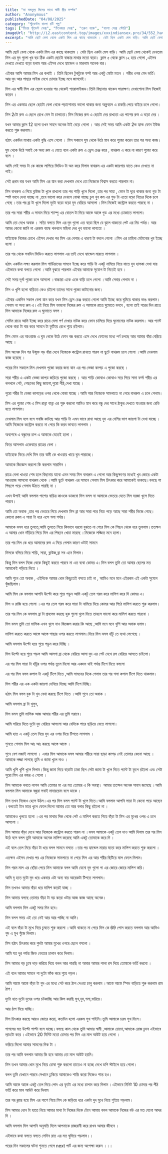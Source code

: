 ```yaml
---
title: "মা সমতুল্য মিসের সাথে স্বামী স্ত্রীর সর্ম্পক"
author: "Anonymous"
publishedDate: "04/08/2025"
category: "স্টুডেন্টস বাংলা চটি গল্প"
tags: ["টিচার স্টুডেন্ট সেক্স", "টিনেজার সেক্স", "তরুণ বয়স্ক", "বাংলা সেক্স স্টোরি"]
imageUrl: "http://i2.eastcontent.top/images/xxxindiansex.pro/34/552_have.jpg"
excerpt: "আমি ছোট বেলা থেকে একটা মিস এর কাছে থাকতাম । যেটা ছিল একটা মেস বাড়ি। আমি ছোট বেলা থেকেই দেখতাম মিস এর দুদ গুলো খুব বড় ঠিক একটা ছোটো বাচ্চার মাথার মতো বড়ো। ক্লাস ৫ থেকে ক্লাস ১২ হয়ে গেলো ,এইসব দেখতে..."
---
```


আমি ছোট বেলা থেকে একটা মিস এর কাছে থাকতাম । যেটা ছিল একটা মেস বাড়ি। আমি ছোট বেলা থেকেই দেখতাম মিস এর দুদ গুলো খুব বড় ঠিক একটা ছোটো বাচ্চার মাথার মতো বড়ো। ক্লাস ৫ থেকে ক্লাস ১২ হয়ে গেলো ,এইসব দেখতে দেখতে বড়ো হলাম আর এইসব দেখে হ্যান্ডেল ও মারলাম অনেক বার।


এইবার আসি আমার মিস এর কথাই । তিনি ছিলেন টুকটুকে ফর্সা আর একটু মোটা মতন । শরীর ওপর মেদ ভর্তি। আর দুদ আর পাছার সাইজ দেখে চোদার ইচ্ছে মনে জাগবেই।


মিস এর স্বামী মিস এর ছেলে হওয়ার পর থেকেই প্যারালাইজড।তিনি বিছানায় থাকেন সারাক্ষণ।দেখাশোনা মিস নিজেই করেন ।

মিস এর একমাত্র ছেলে ছোটো বেলা থেকে পড়াশোনায় ভালো থাকার জন্য অল্পবয়স এ চাকরি পেয়ে বাইরে চলে গেলো।


মিস 2টো রুম এ ছেলে রেখে মেস টা চালাতো।মিস নিজের রুম এ ছোটো দের রাখতো এর পাশের রুম এ বড়ো দের ।

যখন আমার ক্লাস 12 হলো তখন সাহস অনেক টাই বেড়ে গেলো । আর সেই সময় আমি একটা 2ন্ড হ্যান্ড ফোন ইউজ করতে শুরু করলাম।


হঠাৎ একদিন মাথায় একটা বুদ্ধি এসে গেলো । মিস সকালে ঘুম থেকে উঠে স্নান করে পুজো করেন তার পর অন্য কাজ।


ঘুম থেকে উঠে সবাই কে অন্য রুম এ যেতে বলে একটা রুম এ ড্রেস চেঞ্জ করে , বাথরুম এ করে না কারণ পুজো করে বলে ।

আমি সেই সময় টা কে কাজে লাগিয়ে ভিডিও টা অন করে দিলাম বাথরুম এর একটা জায়গায় যাতে কেও দেখতে না পাই।


সেই প্রথম বার যখন আমি মিস এর স্নান করা দেখলাম দেখে তো নিজেকে বিশ্বাস করতে পারলাম না।

মিস বাথরুম এ গিয়ে ব্লাউজ টা খুলে রাখলো তার পর শাড়ি খুলে দিলো ,তার পর সায়া , ফোন টা দূরে থাকার জন্য গুড টা স্পষ্ট ভাবে দেখা যাচ্ছে না ,তবে ভালো করে দেখলে বোঝা যাচ্ছে চুল খুব কম এর গুড টা এতো বড়ো নিচের দিকে চলে গেছে ।তার পর ব্রা টা খুলে দিলো দুটো বড়ো বড়ো দুদ বেরিয়ে আসলো ।মিস নিজেই কন্ট্রোল করতে পারছে না ।

তার পর সারা শরীর এ সাবান দিয়ে শ্যাম্পু এর বোতল টা দিয়ে আস্তে আস্তে গুড এর মধ্যে ঢোকাতে লাগলো।

আমি তো দেখে অবাক । সত্যি বলতে মিস এর দুদ গুলো এত বড়ো ছিল যে ঝুলে থাকতো পেট এর নিচ পর্যন্ত। আর আমর কেনো জানি না এরকম বয়স্ক থলথলে মহিলা দের খুব ভালো লাগতো ।


যাইহোক নিজের চোখে এইসব দেখার পর মিস এর বেপার এ ধারণা টা বদলে গেলো ।মিস এর চাহিদা মেটানোর খুব ইচ্ছে হলো ।


তার পর থেকে সবদিন ভিডিও করতে লাগলাম এর তাই দেখে হ্যান্ডেল মারতে লাগলাম ।


হঠাৎ একদিন লক্ষ্য করলাম মিস গার্ডিয়ানের সামনে ইচ্ছে করে শাড়ি টা একটু নামিয়ে নিয়ে যাতে দুদ হালকা দেখা যায় এইভাবে কথা বলতে গেলো ।আমি বুঝতে পারলাম এইবার আমাকে সুযোগ টা নিতেই হবে ।


সেই সময় দূর্গা পুজো চলে আসলো ।বাচ্চারা একে একে বাড়ি চলে গেলো ।আমি সেবার গেলাম না ।

মিস ও খুশি হলো বাড়িতে কেও রইলো তাদের সাথে পুজো কাটানোর জন্য।


এইবার একদিন সকাল বেলা স্নান করে যখন মিস ড্রেস চেঞ্জ করতে গেলো আমি ইচ্ছে করে ঘুমিয়ে থাকার ভাঙ করলাম।গেলাম না অন্য রুম এ।এই নিয়ে মিস ভাবলো নিজের রুম এ আমাকে রাত্রে ঘুমোতে বলবে , হলো তাই পরের দিন রাত্রে মিস আমাকে নিজের রুম এ ঘুমোতে বলল ।


সেদিন রাত্রে আমি ইচ্ছে করে রাত্রে বেলা পর্ণ দেখার নাটক করে ফোন চালিয়ে দিয়ে ঘুমোনোর নাটক করলাম। আর প্যান্ট থেকে বারা টা বার করে সামনে টা ফুটিয়ে রেখে শুয়ে রইলাম।

মিস ফোন এর আওয়াজ এ ঘুম থেকে উঠে ফোন বন্ধ করতে এসে দেখে ফোনের মধ্যে পর্ণ চলছে আর আমার বাঁরা বেরিয়ে আছে ।


মিস অনেক দিন পর উন্মুক্ত বড় বাঁরা দেখে নিজেকে কন্ট্রোল রাখতে পারল না ছুটে বাথরুম চলে গেলো ।আমি দেখলাম কাজ হয়েছে ।


পরের দিন সকালে মিস দেখলাম পুজো করার জন্য স্নান এর পর ভেজা কাপড় এ পুজো করছে ।

সারা শরীর এ একটা ভেজা কাপড় জড়িয়ে পুজো করছে । আর শাড়ি কোথাও কোথাও সরে গিয়ে সাদা ফর্সা শরীর এর থলথলে পেট, পেছনের কিছু জায়গা,পুরো পীঠ,দেখা যাচ্ছে ।


পুরো শরীর টা ভেজা কাপড়ের ওপর থেকে বোঝা যাচ্ছে ।আমি আর নিজেকে সামলাতে না পেরে বাথরুম এ চলে গেলাম।


মিস এর পুজো শেষ এ মিস রান্না বান্না এর শুরু করলো আমিও স্নান করে বন্ধু দের সাথে ঠাকুর দেখতে যাওয়ার জন্য রেডি হতে লাগলাম।

দেখলাম মিস বসে বসে সবজি কাটছে আর শাড়ি টা এমন ভাবে রাখা আছে দুদ এর বেশির ভাগ জায়গা টা দেখা যাচ্ছে ।আমি নিজেকে কন্ট্রোল করতে না পেরে কি করব ভাবতে লাগলাম ।


অবশেষে এ বন্ধুদের চাপ এ আমাকে যেতেই হলো ।

ফিরে আসলাম একেবারে রাত্রের বেলা ।

যাইহোক ফিরে দেখি মিস তার স্বামী কে খাওয়ায় খায়ে ঘুম পারাচ্ছে।

আমাকে জিজ্ঞেস করলো কি করলাম সারাদিন ।

রাত্রে বেলা খাওয়া শেষ হলে বিছানায় যাবো এমন সময় মিস বাথরুম এ গেলো আর কিছুক্ষণের মধ্যেই খুব জোরে একটা আওয়াজ আসলো বাথরুম থেকে ।আমি ছুটে বাথরুম এর সামনে গেলাম মিস চিৎকার করে আমাকেই ডাকছে।বলছে পা পিছলে পড়ে গেলাম উঠতে পারছি না ।

এখন উপাই আমি বললাম পাশের বাড়ির কাওকে ডাকবো মিস বলল না আমাকে ভেতরে যেতে মিস দরজা খুলে দিতে পারবে।

আমি তো অবাক ,তার পর ভেতরে গিয়ে দেখলাম মিস ব্রা আর সারা পরে নিচে পড়ে আছে সারা শরীর ভিজে গেছে।কোনো রকম এ সায়া টা ধরে এসে গলা পর্যন্ত।


আমাকে বলল ধরে তুলতে,আমি তুলতে গিয়ে কিভাবে ধরবো বুঝতে না পেরে মিস কে পিছন থেকে ধরে তুললাম।ততক্ষন এ আমার ধোন দাঁড়িয়ে গিয়ে মিস এর পিছনে খোচা মারছে ।নিজেকে লজ্জিত মনে হলো।

তার পর মিস কে ধরে আমাদের রুম এ নিয়ে গেলাম কারণ ওটাই সামনে

মিসকে বসিয়ে দিয়ে শাড়ি, সায়া, ব্লাউজ,ব্রা সব এনে দিলাম।


কিন্তু মিস বলল নিজে থেকে কিছুই করতে পারবে না এত ব্যথা কোমর এ।মিস বলল তুমি তো আমার ছেলের মত আমাকেই পড়িয়ে দিতে ।


আমি শুনে তো অবাক , এইদিকে আমার ধোন কিছুতেই বসতে চাই না , আমিও মনে মনে এইরকম এই একটা সুযোগ খুঁজছিলাম।


আমি মিস কে বললাম আপনি উল্টো করে শুয়ে পড়ুন আমি একটু তেল গরম করে মালিশ করে দি কোমর এ।


মিস ও রাজি হয়ে গেলো ।এর পর তেল গরম করে সায়া টা নামিয়ে দিয়ে কোমর আর পিঠে মালিশ করতে শুরু করলাম।

তার পর মিস কে বললাম ব্রা টা প্রবলেম করছে হুক গুলো খুলে দিতে তাহলে ভালো করে মালিশ করতে পারবো ।


মিস বলল তুমি তো মালিক এখন খুলে নাও জিজ্ঞেস করার কি আছে ,আমি মনে মনে খুশি আর অবাক হলাম।

মালিশ করতে করতে আস্তে আস্তে পাছার ওপর করতে লাগলাম।দিয়ে মিস বলল হাঁটু তে ব্যথা লেগেছে ।


আমি বললাম উল্টো হয়ে শুয়ে পড়ুন করে দিচ্ছি ।

মিস উল্টো হয়ে শুয়ে পড়ল আমি আলগা ব্রা থেকে বেরিয়ে আসা দুদ এর পেট দেখে রস বেরিয়ে আসতে চাইলো।


এর পর মিস সায়া টা হাঁটুর ওপর পর্যন্ত তুলে দিলো আর একদম থাই পর্যন্ত টিপে দিতে বললো


এর পর মিস বলল কপাল টা একটু টিপে দিতে ,আমি সামনের দিকে গেলাম তার পর গলা কপাল টিপে দিতে থাকলাম।

মিস শরীর এর এক একটা জায়গা দেখিয়ে দিচ্ছে আমি টিপে দিচ্ছি।


হঠাৎ মিস বলল বুক টা খুব বেথা করছে টিপে দিতে ।আমি শুনে তো অবাক ।

আমি বললাম ব্রা টা খুলুন,

মিস বলল তুমি মালিক আজ আমার শরীর এর তুমি সরাবে।


আমি সরিয়ে দিতে দুটো দুদ বেরিয়ে আসলো আর যেদিকে পারে ছড়িয়ে যেতে লাগলো।


আমি হাত এ একটু তেল নিয়ে দুদ এর ওপর দিয়ে টিপতে লাগলাম ।

শুনতে পেলাম মিস আঃ আঃ করছে আস্তে আস্তে ।


শুনে বেশ মজাই লাগলো । এবার মিস আমাকে বলল আমার শরীরে সায়া ছাড়া কাপড় নেই তোমার কেনো আছে ।আমাকে লজ্জা লাগছে তুমি ও জামা খুলে দাও ।

আমি খুশি খুশি খুলে দিলাম।কিন্তু জামা দিয়ে বাড়াটা ঢাকা ছিল সেটা জামা টা খুলে দিতে প্যান্ট টা ফুলে রইলো এবং সেটা পুরো মিস এর নজর এ গেলো ।


মিস আমাকে বলতে লাগল আমি তোমার মা এর মত তোমার এ কি অবস্থা। আমার ততক্ষন অনেক সাহস জমেছে ।আমি বললাম মিস আমাকে বন্ধুরা সবাই মাদারচোদ বলে ডাকে ।


মিস তখন নিজেও হেসে উঠল।এর পর মিস বলল প্যান্ট টা খুলে দিতে।আমি বললাম আপনি সায়া টা কেনো পড়ে আছেন ।বলতেই টান মারে খুলে ফেলে দিলো আমার তো আর বলার কিছু রইলো না ।


আমাকেও খুলতে হলো ।এর পর মাথার দিক থেকে পেট এ মালিশ করতে গিয়ে বাঁড়া টা মিস এর মুখের ওপর এ চলে আসলো ।


মিস আমার বাঁড়া দেখে আর নিজেকে কন্ট্রোল করতে পারল না ।বলল আমাকে একটু তেল দাও আমি দিলাম তার পর মিস উঠে বসে বলল তুমি আমাকে অনেক মালিশ করেছে আমি একটু তোমাকে করে দি ।


এই বলে তেল নিয়ে বাঁড়া টা ধরে বলল সামনে বসতে ।তার পর হ্যান্ডেল মারার মতো করে মালিশ করতে শুরু করলো ।


এতক্ষন এইসব দেখার পর এর নিজেকে সামলাতে না পেরে মিস এর আর শরীর ছিটিয়ে মাল ফেলে দিলাম।

মিস গরম মাল এর ছোঁয়া পেয়ে মিস আমাকে বলল আমি যেনো দুদ গুলো গা এর জোরে জোরে মালিশ করি।

আমি দু হতে দুটো দুদ ধরে একবার এটা অন্য বার আরেকটা টিপতে লাগলাম।

মিস তখনও আমার বাঁড়া ধরে মালিশ করেই যাচ্ছ ।


মিস আমায় বলছে তোমার বাঁড়া টা বড় করো ওটার আজ কাজ আছে অনেক।

আমি বললাম মিস একটু সময় দিন হবে।

মিস বলল সময় এই তো নেই আর আর পাচ্ছি না আমি।


এই বলে বাঁড়া টা মুখে নিয়ে চুষতে শুরু করলো ।আমি থাকতে না পেরে মিস কে 69 পোস করতে বললাম আর আমিও গুদ এ মুখ গুঁজে দিলাম।


মিস হঠাৎ চিৎকার করে গুদটা আমার মুখের ওপরে ছেলে বসলো ।

আমি যত দুর পর্যন্ত জিভ ভেতরে চালান করে দিলাম।

মিস আমার বড় চুষে দাড় করিয়ে দিয়ে বলল আর পারছি না আবার আমার পালা রস দিয়ে তোমাকে ভর্তি করবো ।


এই বলে আমার সামনে পা দুটো ফাঁক করে শুয়ে পড়ল।

আমি আস্তে আস্তে বাঁড়া টা গুদ এর মধ্যে সেট করে ঠাপ দেওয়া চালু করলাম ।আস্তে আস্তে স্পিড বাড়িয়ে শুরু করলাম রাম ঠাপ।

দুটো হাত দুটো দুদের ওপর চটকাচ্ছি আর কিস করছি মুখ,দুদ,গলা,ভরিয়ে।

আর ঠাপ দিয়ে যাচ্ছি।


মিস চিৎকার করছে আরও জোরে করো, কতদিন হলো এরকম সুখ পাইনি।তুমি আমাকে চরম সুখ দিলে।


পাগলের মত উল্টো পাল্টা বলে যাচ্ছে।বলছে কাল থেকে তুমি আমার স্বামী ,আমাকে চোদো,আমাকে রোজ চুদব এইভাবে ল্যাংটো করে ।এইভাবে 20 মিনিট মতো চোদার পর মিস এর মাল আউট হয়ে গেলো ।

ভরিয়ে দিলো আমার সামনের দিক টা ।

তার পর আমি বললাম আমার কি হবে আমার তো মাল আউট হয়নি।

মিস তখন আমার ধোন মুখে নিয়ে চোষা শুরু করলো তাতেও না হচ্ছে দেখে ডগি স্টাইলে হয়ে গেলো।


বলল তুমি যেখানে পারবে সেখানে ঢুকিয়ে আমাকেও শান্তি করো নিজেও শান্ত হও।


আমি আস্তে আস্তে একটু তেল দিয়ে পোদ এর ফুটো এর মধ্যে চালান করে দিলাম ।এইভাবে মিনিট 10 চোদার পর পীঠ ভর্তি করে মাল আউট করে দিলাম


তার পর ক্লান্ত হয়ে মিস এর পাশে গিয়ে মিস কে জড়িয়ে ধরে একটা দুদ মুখে নিয়ে শুইয়ে পড়লাম।


মিস আমার ধোন টা হাতে নিয়ে আমার মাথা টা নিজের দিকে টেনে আমায় বলল আমাকে নিজের বউ এর মত যেনো আদর দি ।

আমি বললাম মিস আপনি অনুমতি দিলে আপনাকে রাজরানী করে রাখব আমার জীবনে ।


এইভাবে কথা বলতে বলতে সেদিন রাত এর মত ঘুমিয়ে পড়লাম।।


পরের দিন সকালের ঘটনা শুনতে গেলে next পার্ট এর জন্য অপেক্ষা করুন ।।।
